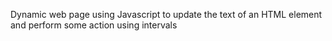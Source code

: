 Dynamic web page using Javascript to update the text of an HTML element and perform some action using intervals

